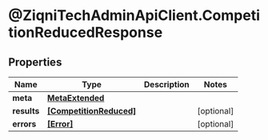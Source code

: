 # @ZiqniTechAdminApiClient.CompetitionReducedResponse

## Properties

Name | Type | Description | Notes
------------ | ------------- | ------------- | -------------
**meta** | [**MetaExtended**](MetaExtended.md) |  | 
**results** | [**[CompetitionReduced]**](CompetitionReduced.md) |  | [optional] 
**errors** | [**[Error]**](Error.md) |  | [optional] 


